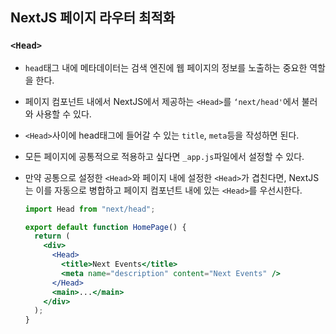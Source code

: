 ## NextJS 페이지 라우터 최적화

### `<Head>`

- `head`태그 내에 메타데이터는 검색 엔진에 웹 페이지의 정보를 노출하는 중요한 역할을 한다.

- 페이지 컴포넌트 내에서 NextJS에서 제공하는 `<Head>`를 `‘next/head'`에서 불러와 사용할 수 있다.

- `<Head>`사이에 head태그에 들어갈 수 있는 `title`, `meta`등을 작성하면 된다.

- 모든 페이지에 공통적으로 적용하고 싶다면 `_app.js`파일에서 설정할 수 있다.

- 만약 공통으로 설정한 `<Head>`와 페이지 내에 설정한 `<Head>`가 겹친다면, NextJS는 이를 자동으로 병합하고 페이지 컴포넌트 내에 있는 `<Head>`를 우선시한다.

  ```jsx
  import Head from "next/head";

  export default function HomePage() {
    return (
      <div>
        <Head>
          <title>Next Events</title>
          <meta name="description" content="Next Events" />
        </Head>
        <main>...</main>
      </div>
    );
  }
  ```
